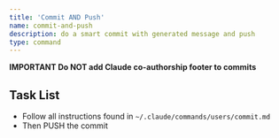 ```yaml
---
title: 'Commit AND Push'
name: commit-and-push
description: do a smart commit with generated message and push
type: command
---
```


**IMPORTANT Do NOT add Claude co-authorship footer to commits**

## Task List ##
- Follow all instructions found in `~/.claude/commands/users/commit.md`
- Then PUSH the commit